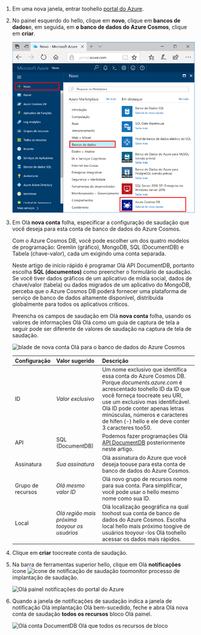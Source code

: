 1. Em uma nova janela, entrar toohello [portal do Azure](https://portal.azure.com/).
2. No painel esquerdo do hello, clique em **novo**, clique em **bancos de dados**e, em seguida, em **o banco de dados do Azure Cosmos**, clique em **criar**.
   
   ![Olá painel bancos de dados do portal do Azure](./media/cosmos-db-create-dbaccount/create-nosql-db-databases-json-tutorial-1.png)

3. Em Olá **nova conta** folha, especificar a configuração de saudação que você deseja para esta conta de banco de dados do Azure Cosmos. 

    Com o Azure Cosmos DB, você pode escolher um dos quatro modelos de programação: Gremlin (gráfico), MongoDB, SQL (DocumentDB) e Tabela (chave-valor), cada um exigindo uma conta separada.
    
    Neste artigo de início rápido é programar Olá API DocumentDB, portanto escolha **SQL (documentos)** como preencher o formulário de saudação. Se você tiver dados gráficos de um aplicativo de mídia social, dados de chave/valor (tabela) ou dados migrados de um aplicativo do MongoDB, perceba que o Azure Cosmos DB poderá fornecer uma plataforma de serviço de banco de dados altamente disponível, distribuída globalmente para todos os aplicativos críticos.

    Preencha os campos de saudação em Olá **nova conta** folha, usando os valores de informações Olá Olá como um guia de captura de tela a seguir pode ser diferente de valores de saudação na captura de tela de saudação.
 
    ![blade de nova conta Olá para o banco de dados do Azure Cosmos](./media/cosmos-db-create-dbaccount/create-nosql-db-databases-json-tutorial-2.png)

    Configuração|Valor sugerido|Descrição
    ---|---|---
    ID|*Valor exclusivo*|Um nome exclusivo que identifica essa conta do Azure Cosmos DB. Porque *documents.azure.com* é acrescentado toohello ID da ID que você forneça toocreate seu URI, use um exclusivo mas identificável. Olá ID pode conter apenas letras minúsculas, números e caracteres de hífen (-) hello e ele deve conter 3 caracteres too50.
    API|SQL (DocumentDB)|Podemos fazer programações Olá [API DocumentDB](../articles/documentdb/documentdb-introduction.md) posteriormente neste artigo.|
    Assinatura|*Sua assinatura*|Olá assinatura do Azure que você deseja toouse para esta conta de banco de dados do Azure Cosmos. 
    Grupo de recursos|*Olá mesmo valor ID*|Olá novo grupo de recursos nome para sua conta. Para simplificar, você pode usar o hello mesmo nome como sua ID. 
    Local|*Olá região mais próxima tooyour os usuários*|Olá localização geográfica na qual toohost sua conta de banco de dados do Azure Cosmos. Escolha local hello mais próximo toogive de usuários tooyour-los Olá toohello acessar os dados mais rápidos.
4. Clique em **criar** toocreate conta de saudação.
5. Na barra de ferramentas superior hello, clique em Olá **notificações** ícone ![ícone de notificação de saudação](./media/cosmos-db-create-dbaccount/notification-icon.png) toomonitor processo de implantação de saudação.

    ![Olá painel notificações do portal do Azure](./media/cosmos-db-create-dbaccount-graph/azure-documentdb-nosql-notification.png)

6.  Quando a janela de notificações de saudação indica a janela de notificação Olá implantação Olá bem-sucedido, feche e abra Olá nova conta de saudação **todos os recursos** bloco Olá painel. 

    ![Olá conta DocumentDB Olá que todos os recursos de bloco](./media/cosmos-db-create-dbaccount/all-resources.png)
 
